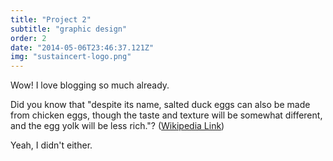 ```yaml
---
title: "Project 2"
subtitle: "graphic design"
order: 2
date: "2014-05-06T23:46:37.121Z"
img: "sustaincert-logo.png"
---
```


Wow! I love blogging so much already.

Did you know that "despite its name, salted duck eggs can also be made from
chicken eggs, though the taste and texture will be somewhat different, and the
egg yolk will be less rich."?
([Wikipedia Link](http://en.wikipedia.org/wiki/Salted_duck_egg))

Yeah, I didn't either.

